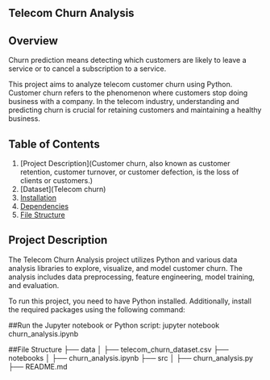 ## Telecom Churn Analysis

## Overview
Churn prediction means detecting which customers are likely to leave a service or to cancel a subscription to a service.

This project aims to analyze telecom customer churn using Python. Customer churn refers to the phenomenon where customers stop doing business with a company. In the telecom industry, understanding and predicting churn is crucial for retaining customers and maintaining a healthy business.

## Table of Contents

1. [Project Description](Customer churn, also known as customer retention, customer turnover, or customer defection, is the loss of clients or customers.)
2. [Dataset](Telecom churn)
3. [Installation](python)
4. [Dependencies](#dependencies)
5. [File Structure](.csv)

## Project Description

The Telecom Churn Analysis project utilizes Python and various data analysis libraries to explore, visualize, and model customer churn. The analysis includes data preprocessing, feature engineering, model training, and evaluation.


To run this project, you need to have Python installed. Additionally, install the required packages using the following command:


##Run the Jupyter notebook or Python script:
jupyter notebook churn_analysis.ipynb

##File Structure
├── data
│   ├── telecom_churn_dataset.csv
├── notebooks
│   ├── churn_analysis.ipynb
├── src
│   ├── churn_analysis.py
├── README.md

